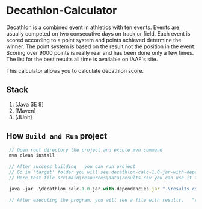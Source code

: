 # Decathlon-Calculator
Decathlon is a combined event in athletics with ten events. Events are usually competed on two consecutive days on track or field. Each event is scored according to a point system and points achieved determine the winner. The point system is based on the result not the position in the event. Scoring over 9000 points is really rear and has been done only a few times. The list for the best results all time is available on IAAF's site. 


This calculator allows you to calculate decathlon score.


## Stack 
  1. [Java SE 8]
  1. [Maven]
  1. [JUnit]
  
  ## How  `Build and Run` project
  
   ```jsx
    // Open root directory the project and excute mvn command
    mvn clean install
    
    // After success building   you can run project
    // Go in 'target' folder you will see decathlon-calc-1.0-jar-with-dependencies.jar file , try run it
	// Here test file src\main\resources\data\results.csv you can use it to test program

    java -jar .\decathlon-calc-1.0-jar-with-dependencies.jar ".\results.csv"
    
	// After executing the program, you will see a file with results,   "result.xml"
    